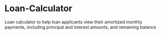 # Loan-Calculator
Loan calculator to help loan applicants view their amortized monthly payments, including principal and interest amounts, and remaining balance
